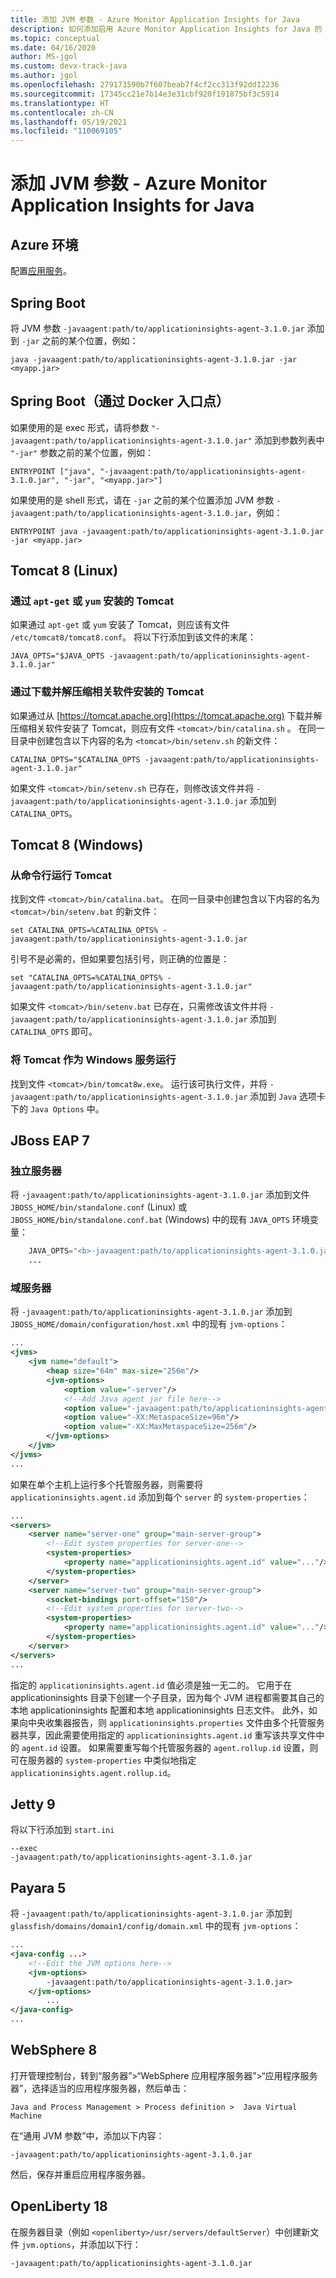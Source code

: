 ```yaml
---
title: 添加 JVM 参数 - Azure Monitor Application Insights for Java
description: 如何添加启用 Azure Monitor Application Insights for Java 的 JVM 参数
ms.topic: conceptual
ms.date: 04/16/2020
author: MS-jgol
ms.custom: devx-track-java
ms.author: jgol
ms.openlocfilehash: 279173590b7f607beab7f4cf2cc313f92dd12236
ms.sourcegitcommit: 17345cc21e7b14e3e31cbf920f191875bf3c5914
ms.translationtype: HT
ms.contentlocale: zh-CN
ms.lasthandoff: 05/19/2021
ms.locfileid: "110069105"
---
```

# <a name="adding-the-jvm-arg---azure-monitor-application-insights-for-java"></a>添加 JVM 参数 - Azure Monitor Application Insights for Java



## <a name="azure-environments"></a>Azure 环境

配置[应用服务](../../app-service/configure-language-java.md#set-java-runtime-options)。

## <a name="spring-boot"></a>Spring Boot

将 JVM 参数 `-javaagent:path/to/applicationinsights-agent-3.1.0.jar` 添加到 `-jar` 之前的某个位置，例如：

```
java -javaagent:path/to/applicationinsights-agent-3.1.0.jar -jar <myapp.jar>
```

## <a name="spring-boot-via-docker-entry-point"></a>Spring Boot（通过 Docker 入口点）

如果使用的是 exec 形式，请将参数 `"-javaagent:path/to/applicationinsights-agent-3.1.0.jar"` 添加到参数列表中 `"-jar"` 参数之前的某个位置，例如：

```
ENTRYPOINT ["java", "-javaagent:path/to/applicationinsights-agent-3.1.0.jar", "-jar", "<myapp.jar>"]
```

如果使用的是 shell 形式，请在 `-jar` 之前的某个位置添加 JVM 参数 `-javaagent:path/to/applicationinsights-agent-3.1.0.jar`，例如：

```
ENTRYPOINT java -javaagent:path/to/applicationinsights-agent-3.1.0.jar -jar <myapp.jar>
```

## <a name="tomcat-8-linux"></a>Tomcat 8 (Linux)

### <a name="tomcat-installed-via-apt-get-or-yum"></a>通过 `apt-get` 或 `yum` 安装的 Tomcat

如果通过 `apt-get` 或 `yum` 安装了 Tomcat，则应该有文件 `/etc/tomcat8/tomcat8.conf`。  将以下行添加到该文件的末尾：

```
JAVA_OPTS="$JAVA_OPTS -javaagent:path/to/applicationinsights-agent-3.1.0.jar"
```

### <a name="tomcat-installed-via-download-and-unzip"></a>通过下载并解压缩相关软件安装的 Tomcat

如果通过从 [https://tomcat.apache.org](https://tomcat.apache.org) 下载并解压缩相关软件安装了 Tomcat，则应有文件 `<tomcat>/bin/catalina.sh` 。  在同一目录中创建包含以下内容的名为 `<tomcat>/bin/setenv.sh` 的新文件：

```
CATALINA_OPTS="$CATALINA_OPTS -javaagent:path/to/applicationinsights-agent-3.1.0.jar"
```

如果文件 `<tomcat>/bin/setenv.sh` 已存在，则修改该文件并将 `-javaagent:path/to/applicationinsights-agent-3.1.0.jar` 添加到 `CATALINA_OPTS`。


## <a name="tomcat-8-windows"></a>Tomcat 8 (Windows)

### <a name="running-tomcat-from-the-command-line"></a>从命令行运行 Tomcat

找到文件 `<tomcat>/bin/catalina.bat`。  在同一目录中创建包含以下内容的名为 `<tomcat>/bin/setenv.bat` 的新文件：

```
set CATALINA_OPTS=%CATALINA_OPTS% -javaagent:path/to/applicationinsights-agent-3.1.0.jar
```

引号不是必需的，但如果要包括引号，则正确的位置是：

```
set "CATALINA_OPTS=%CATALINA_OPTS% -javaagent:path/to/applicationinsights-agent-3.1.0.jar"
```

如果文件 `<tomcat>/bin/setenv.bat` 已存在，只需修改该文件并将 `-javaagent:path/to/applicationinsights-agent-3.1.0.jar` 添加到 `CATALINA_OPTS` 即可。

### <a name="running-tomcat-as-a-windows-service"></a>将 Tomcat 作为 Windows 服务运行

找到文件 `<tomcat>/bin/tomcat8w.exe`。  运行该可执行文件，并将 `-javaagent:path/to/applicationinsights-agent-3.1.0.jar` 添加到 `Java` 选项卡下的 `Java Options` 中。


## <a name="jboss-eap-7"></a>JBoss EAP 7

### <a name="standalone-server"></a>独立服务器

将 `-javaagent:path/to/applicationinsights-agent-3.1.0.jar` 添加到文件 `JBOSS_HOME/bin/standalone.conf` (Linux) 或 `JBOSS_HOME/bin/standalone.conf.bat` (Windows) 中的现有 `JAVA_OPTS` 环境变量：

```java    ...
    JAVA_OPTS="<b>-javaagent:path/to/applicationinsights-agent-3.1.0.jar</b> -Xms1303m -Xmx1303m ..."
    ...
```

### <a name="domain-server"></a>域服务器

将 `-javaagent:path/to/applicationinsights-agent-3.1.0.jar` 添加到 `JBOSS_HOME/domain/configuration/host.xml` 中的现有 `jvm-options`：

```xml
...
<jvms>
    <jvm name="default">
        <heap size="64m" max-size="256m"/>
        <jvm-options>
            <option value="-server"/>
            <!--Add Java agent jar file here-->
            <option value="-javaagent:path/to/applicationinsights-agent-3.1.0.jar"/>
            <option value="-XX:MetaspaceSize=96m"/>
            <option value="-XX:MaxMetaspaceSize=256m"/>
        </jvm-options>
    </jvm>
</jvms>
...
```

如果在单个主机上运行多个托管服务器，则需要将 `applicationinsights.agent.id` 添加到每个 `server` 的 `system-properties`：

```xml
...
<servers>
    <server name="server-one" group="main-server-group">
        <!--Edit system properties for server-one-->
        <system-properties> 
            <property name="applicationinsights.agent.id" value="..."/>
        </system-properties>
    </server>
    <server name="server-two" group="main-server-group">
        <socket-bindings port-offset="150"/>
        <!--Edit system properties for server-two-->
        <system-properties>
            <property name="applicationinsights.agent.id" value="..."/> 
        </system-properties>
    </server>
</servers>
...
```

指定的 `applicationinsights.agent.id` 值必须是独一无二的。 它用于在 applicationinsights 目录下创建一个子目录，因为每个 JVM 进程都需要其自己的本地 applicationinsights 配置和本地 applicationinsights 日志文件。 此外，如果向中央收集器报告，则 `applicationinsights.properties` 文件由多个托管服务器共享，因此需要使用指定的 `applicationinsights.agent.id` 重写该共享文件中的 `agent.id` 设置。 如果需要重写每个托管服务器的 `agent.rollup.id` 设置，则可在服务器的 `system-properties` 中类似地指定 `applicationinsights.agent.rollup.id`。


## <a name="jetty-9"></a>Jetty 9

将以下行添加到 `start.ini`

```
--exec
-javaagent:path/to/applicationinsights-agent-3.1.0.jar
```


## <a name="payara-5"></a>Payara 5

将 `-javaagent:path/to/applicationinsights-agent-3.1.0.jar` 添加到 `glassfish/domains/domain1/config/domain.xml` 中的现有 `jvm-options`：

```xml
...
<java-config ...>
    <!--Edit the JVM options here-->
    <jvm-options>
        -javaagent:path/to/applicationinsights-agent-3.1.0.jar>
    </jvm-options>
        ...
</java-config>
...
```

## <a name="websphere-8"></a>WebSphere 8

打开管理控制台，转到“服务器”>“WebSphere 应用程序服务器”>“应用程序服务器”，选择适当的应用程序服务器，然后单击： 

```
Java and Process Management > Process definition >  Java Virtual Machine
```
在“通用 JVM 参数”中，添加以下内容：
```
-javaagent:path/to/applicationinsights-agent-3.1.0.jar
```
然后，保存并重启应用程序服务器。


## <a name="openliberty-18"></a>OpenLiberty 18

在服务器目录（例如 `<openliberty>/usr/servers/defaultServer`）中创建新文件 `jvm.options`，并添加以下行：
```
-javaagent:path/to/applicationinsights-agent-3.1.0.jar
```
